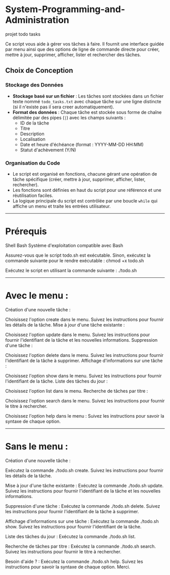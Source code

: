 # System-Programming-and-Administration
projet todo tasks

Ce script vous aide à gérer vos tâches à faire. Il fournit une interface guidée par menu ainsi que des options de ligne de commande directe pour créer, mettre à jour, supprimer, afficher, lister et rechercher des tâches.

## Choix de Conception

### Stockage des Données
- **Stockage basé sur un fichier** : Les tâches sont stockées dans un fichier texte nommé `todo_tasks.txt` avec chaque tâche sur une ligne distincte (si il n'existe pas il sera creer automatiquement).
- **Format des données** : Chaque tâche est stockée sous forme de chaîne délimitée par des pipes (`|`) avec les champs suivants :
  - ID de la tâche
  - Titre
  - Description
  - Localisation
  - Date et heure d'échéance (format : YYYY-MM-DD HH:MM)
  - Statut d'achèvement (Y/N)

### Organisation du Code
- Le script est organisé en fonctions, chacune gérant une opération de tâche spécifique (créer, mettre à jour, supprimer, afficher, lister, rechercher).
- Les fonctions sont définies en haut du script pour une référence et une réutilisation faciles.
- La logique principale du script est contrôlée par une boucle `while` qui affiche un menu et traite les entrées utilisateur.
---------------------------------------------------------------------------------------------------------------------------------
# Prérequis
Shell Bash
Système d'exploitation compatible avec Bash

Assurez-vous que le script todo.sh est exécutable. Sinon, exécutez la commande suivante pour le rendre exécutable :
    chmod +x todo.sh
    
Exécutez le script en utilisant la commande suivante :
    ./todo.sh

---------------------------------------------------------------------------------------------------------------------------------
# Avec le menu :
Création d'une nouvelle tâche :

Choisissez l'option create dans le menu.
Suivez les instructions pour fournir les détails de la tâche.
Mise à jour d'une tâche existante :

Choisissez l'option update dans le menu.
Suivez les instructions pour fournir l'identifiant de la tâche et les nouvelles informations.
Suppression d'une tâche :

Choisissez l'option delete dans le menu.
Suivez les instructions pour fournir l'identifiant de la tâche à supprimer.
Affichage d'informations sur une tâche :

Choisissez l'option show dans le menu.
Suivez les instructions pour fournir l'identifiant de la tâche.
Liste des tâches du jour :

Choisissez l'option list dans le menu.
Recherche de tâches par titre :

Choisissez l'option search dans le menu.
Suivez les instructions pour fournir le titre à rechercher.

Choisissez l'option help dans le menu :
Suivez les instructions pour savoir la syntaxe de chaque option.

---------------------------------------------------------------------------------------------------------------------------------
# Sans le menu :
Création d'une nouvelle tâche :

Exécutez la commande ./todo.sh create.
Suivez les instructions pour fournir les détails de la tâche.

Mise à jour d'une tâche existante :
Exécutez la commande ./todo.sh update.
Suivez les instructions pour fournir l'identifiant de la tâche et les nouvelles informations.

Suppression d'une tâche :
Exécutez la commande ./todo.sh delete.
Suivez les instructions pour fournir l'identifiant de la tâche à supprimer.

Affichage d'informations sur une tâche :
Exécutez la commande ./todo.sh show.
Suivez les instructions pour fournir l'identifiant de la tâche.

Liste des tâches du jour :
Exécutez la commande ./todo.sh list.

Recherche de tâches par titre :
Exécutez la commande ./todo.sh search.
Suivez les instructions pour fournir le titre à rechercher.

Besoin d'aide ? :
Exécutez la commande ./todo.sh help.
Suivez les instructions pour savoir la syntaxe de chaque option.
Merci.
